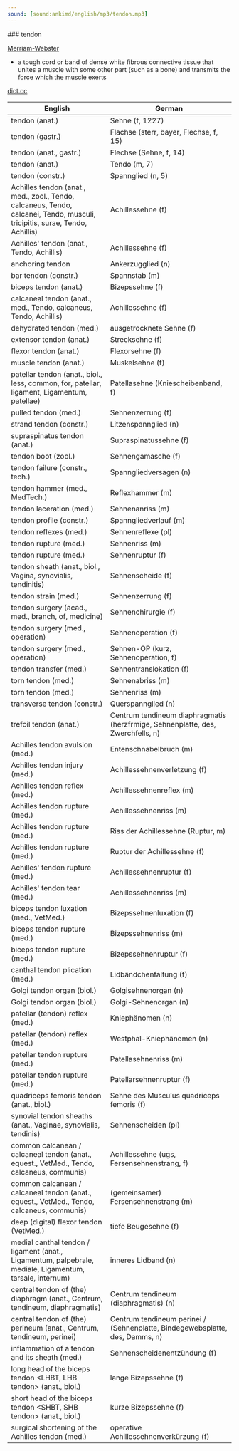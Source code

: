 ```yaml
---
sound: [sound:ankimd/english/mp3/tendon.mp3]
---
```


\### tendon

[Merriam-Webster](https://www.merriam-webster.com/dictionary/tendon)

- a tough cord or band of dense white fibrous connective tissue that unites a muscle with some other part (such as a bone) and transmits the force which the muscle exerts

[dict.cc](https://www.dict.cc/tendon)

| English        | German       |
| -------------- | ------------ |
| tendon (anat.) | Sehne (f, 1227) |
| tendon (gastr.) | Flachse (sterr, bayer, Flechse, f, 15) |
| tendon (anat., gastr.) | Flechse (Sehne, f, 14) |
| tendon (anat.) | Tendo (m, 7) |
| tendon (constr.) | Spannglied (n, 5) |
| Achilles tendon (anat., med., zool., Tendo, calcaneus, Tendo, calcanei, Tendo, musculi, tricipitis, surae, Tendo, Achillis) | Achillessehne (f) |
| Achilles' tendon (anat., Tendo, Achillis) | Achillessehne (f) |
| anchoring tendon | Ankerzugglied (n) |
| bar tendon (constr.) | Spannstab (m) |
| biceps tendon (anat.) | Bizepssehne (f) |
| calcaneal tendon (anat., med., Tendo, calcaneus, Tendo, Achillis) | Achillessehne (f) |
| dehydrated tendon (med.) | ausgetrocknete Sehne (f) |
| extensor tendon (anat.) | Strecksehne (f) |
| flexor tendon (anat.) | Flexorsehne (f) |
| muscle tendon (anat.) | Muskelsehne (f) |
| patellar tendon (anat., biol., less, common, for, patellar, ligament, Ligamentum, patellae) | Patellasehne (Kniescheibenband, f) |
| pulled tendon (med.) | Sehnenzerrung (f) |
| strand tendon (constr.) | Litzenspannglied (n) |
| supraspinatus tendon <SSP tendon> (anat.) | Supraspinatussehne <SSP-Sehne> (f) |
| tendon boot (zool.) | Sehnengamasche (f) |
| tendon failure (constr., tech.) | Spanngliedversagen (n) |
| tendon hammer (med., MedTech.) | Reflexhammer (m) |
| tendon laceration (med.) | Sehnenanriss (m) |
| tendon profile (constr.) | Spanngliedverlauf (m) |
| tendon reflexes (med.) | Sehnenreflexe (pl) |
| tendon rupture (med.) | Sehnenriss (m) |
| tendon rupture (med.) | Sehnenruptur (f) |
| tendon sheath (anat., biol., Vagina, synovialis, tendinitis) | Sehnenscheide (f) |
| tendon strain (med.) | Sehnenzerrung (f) |
| tendon surgery (acad., med., branch, of, medicine) | Sehnenchirurgie (f) |
| tendon surgery (med., operation) | Sehnenoperation (f) |
| tendon surgery (med., operation) | Sehnen-OP (kurz, Sehnenoperation, f) |
| tendon transfer (med.) | Sehnentranslokation (f) |
| torn tendon (med.) | Sehnenabriss (m) |
| torn tendon (med.) | Sehnenriss (m) |
| transverse tendon (constr.) | Querspannglied (n) |
| trefoil tendon (anat.) | Centrum tendineum diaphragmatis (herzfrmige, Sehnenplatte, des, Zwerchfells, n) |
| Achilles tendon avulsion (med.) | Entenschnabelbruch (m) |
| Achilles tendon injury (med.) | Achillessehnenverletzung (f) |
| Achilles tendon reflex (med.) | Achillessehnenreflex (m) |
| Achilles tendon rupture (med.) | Achillessehnenriss (m) |
| Achilles tendon rupture <ATR> (med.) | Riss der Achillessehne (Ruptur, m) |
| Achilles tendon rupture <ATR> (med.) | Ruptur der Achillessehne (f) |
| Achilles' tendon rupture (med.) | Achillessehnenruptur (f) |
| Achilles' tendon tear (med.) | Achillessehnenriss (m) |
| biceps tendon luxation (med., VetMed.) | Bizepssehnenluxation (f) |
| biceps tendon rupture (med.) | Bizepssehnenriss (m) |
| biceps tendon rupture (med.) | Bizepssehnenruptur (f) |
| canthal tendon plication (med.) | Lidbändchenfaltung (f) |
| Golgi tendon organ (biol.) | Golgisehnenorgan (n) |
| Golgi tendon organ (biol.) | Golgi-Sehnenorgan (n) |
| patellar (tendon) reflex (med.) | Kniephänomen (n) |
| patellar (tendon) reflex (med.) | Westphal-Kniephänomen (n) |
| patellar tendon rupture (med.) | Patellasehnenriss (m) |
| patellar tendon rupture <PTR> (med.) | Patellarsehnenruptur (f) |
| quadriceps femoris tendon (anat., biol.) | Sehne des Musculus quadriceps femoris (f) |
| synovial tendon sheaths (anat., Vaginae, synovialis, tendinis) | Sehnenscheiden (pl) |
| common calcanean / calcaneal tendon (anat., equest., VetMed., Tendo, calcaneus, communis) | Achillessehne (ugs, Fersensehnenstrang, f) |
| common calcanean / calcaneal tendon (anat., equest., VetMed., Tendo, calcaneus, communis) | (gemeinsamer) Fersensehnenstrang (m) |
| deep (digital) flexor tendon (VetMed.) | tiefe Beugesehne (f) |
| medial canthal tendon / ligament (anat., Ligamentum, palpebrale, mediale, Ligamentum, tarsale, internum) | inneres Lidband (n) |
| central tendon of (the) diaphragm (anat., Centrum, tendineum, diaphragmatis) | Centrum tendineum (diaphragmatis) (n) |
| central tendon of (the) perineum (anat., Centrum, tendineum, perinei) | Centrum tendineum perinei / (Sehnenplatte, Bindegewebsplatte, des, Damms, n) |
| inflammation of a tendon and its sheath (med.) | Sehnenscheidenentzündung (f) |
| long head of the biceps tendon <LHBT, LHB tendon> (anat., biol.) | lange Bizepssehne <LBS> (f) |
| short head of the biceps tendon <SHBT, SHB tendon> (anat., biol.) | kurze Bizepssehne <KBS> (f) |
| surgical shortening of the Achilles tendon (med.) | operative Achillessehnenverkürzung (f) |
